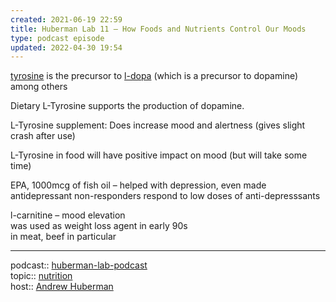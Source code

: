 ```yaml
---
created: 2021-06-19 22:59
title: Huberman Lab 11 – How Foods and Nutrients Control Our Moods
type: podcast episode
updated: 2022-04-30 19:54
---
```

   
[tyrosine](../neuroscience/tyrosine.md) is the precursor to [l-dopa](/not_created.md) (which is a precursor to dopamine) among others   
   
Dietary L-Tyrosine supports the production of dopamine.   
   
L-Tyrosine supplement: Does increase mood and alertness (gives slight crash after use)   
   
L-Tyrosine in food will have positive impact on mood (but will take some time)   
   
EPA, 1000mcg of fish oil – helped with depression, even made antidepressant non-responders respond to low doses of anti-depresssants   
   
l-carnitine – mood elevation   
was used as weight loss agent in early 90s   
in meat, beef in particular   
   
   
---   
podcast:: [huberman-lab-podcast](../neuroscience/huberman-lab-podcast.md)   
topic:: [nutrition](/not_created.md)   
host:: [Andrew Huberman](../Andrew%20Huberman.md)